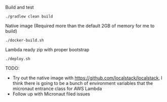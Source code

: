 Build and test
```shell
./gradlew clean build
```

Native image (Required more than the default 2GB of memory for me to build)
```shell
./docker-build.sh
```

Lambda ready zip with proper bootstrap
```shell
./deploy.sh
```

TODO:
- Try out the native image with https://github.com/localstack/localstack, I think there is going to be a bunch of environment variables that the micronaut entrance class for AWS Lambda
- Follow up with Micronaut filed issues